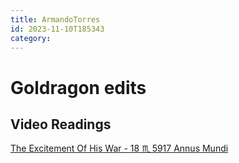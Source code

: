 ```yaml
---
title: ArmandoTorres
id: 2023-11-10T185343
category: 
---
```


# Goldragon edits
## Video Readings
[The Excitement Of His War - 18 ♏ 5917 Annus Mundi](https://youtu.be/_EvU_5pNa_s)
